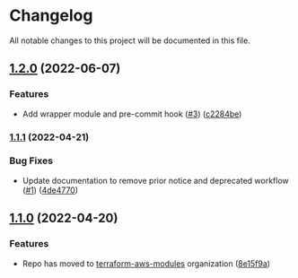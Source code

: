 # Changelog

All notable changes to this project will be documented in this file.

## [1.2.0](https://github.com/terraform-aws-modules/terraform-aws-ecr/compare/v1.1.1...v1.2.0) (2022-06-07)


### Features

* Add wrapper module and pre-commit hook ([#3](https://github.com/terraform-aws-modules/terraform-aws-ecr/issues/3)) ([c2284be](https://github.com/terraform-aws-modules/terraform-aws-ecr/commit/c2284be33c572839d178bcbcf53f1eaaebe5016c))

### [1.1.1](https://github.com/terraform-aws-modules/terraform-aws-ecr/compare/v1.1.0...v1.1.1) (2022-04-21)


### Bug Fixes

* Update documentation to remove prior notice and deprecated workflow ([#1](https://github.com/terraform-aws-modules/terraform-aws-ecr/issues/1)) ([4de4770](https://github.com/terraform-aws-modules/terraform-aws-ecr/commit/4de4770117a8574b28f9ebe99b8823137e3e2ff0))

## [1.1.0](https://github.com/clowdhaus/terraform-aws-ecr/compare/v1.0.0...v1.1.0) (2022-04-20)


### Features

* Repo has moved to [terraform-aws-modules](https://github.com/terraform-aws-modules/terraform-aws-ecr) organization ([8e15f9a](https://github.com/clowdhaus/terraform-aws-ecr/commit/8e15f9aa955e5f7ce7832bf9514ac149c0f8d631))
